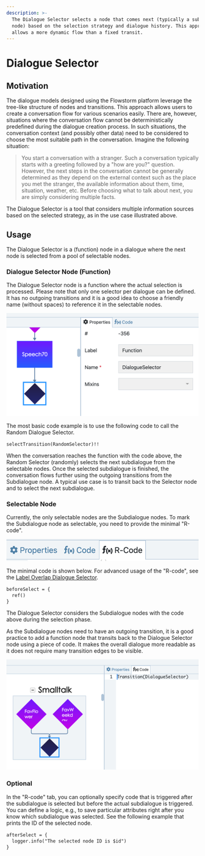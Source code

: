 ```yaml
---
description: >-
  The Dialogue Selector selects a node that comes next (typically a subdialogue
  node) based on the selection strategy and dialogue history. This approach
  allows a more dynamic flow than a fixed transit.
---
```


# Dialogue Selector

## Motivation

The dialogue models designed using the Flowstorm platform leverage the tree-like structure of nodes and transitions. This approach allows users to create a conversation flow for various scenarios easily. There are, however, situations where the conversation flow cannot be deterministically predefined during the dialogue creation process. In such situations, the conversation context (and possibly other data) need to be considered to choose the most suitable path in the conversation. Imagine the following situation:

> You start a conversation with a stranger. Such a conversation typically starts with a greeting followed by a "how are you?" question. However, the next steps in the conversation cannot be generally determined as they depend on the external context such as the place you met the stranger, the available information about them, time, situation, weather, etc. Before choosing what to talk about next, you are simply considering multiple facts.

The Dialogue Selector is a tool that considers multiple information sources based on the selected strategy, as in the use case illustrated above.

## Usage <a href="#motivation" id="motivation"></a>

The Dialogue Selector is a (function) node in a dialogue where the next node is selected from a pool of selectable nodes.

### Dialogue Selector Node (Function)

The Dialogue Selector node is a function where the actual selection is processed. Please note that only one selector per dialogue can be defined. It has no outgoing transitions and it is a good idea to choose a friendly name (without spaces) to reference it in the selectable nodes.

![Dialogue Selector node](<../../.gitbook/assets/image (8) (1).png>)

The most basic code example is to use the following code to call the Random Dialogue Selector.

```
selectTransition(RandomSelector)!!
```

When the conversation reaches the function with the code above, the Random Selector (randomly) selects the next subdialogue from the selectable nodes. Once the selected subdialogue is finished, the conversation flows further using the outgoing transitions from the Subdialogue node. A typical use case is to transit back to the Selector node and to select the next subdialogue.

### Selectable Node

Currently, the only selectable nodes are the Subdialogue nodes. To mark the Subdialogue node as selectable, you need to provide the minimal "R-code".

![R-Code tab](<../../.gitbook/assets/image (9) (1).png>)

The minimal code is shown below. For advanced usage of the "R-code", see the [Label Overlap Dialogue Selector](broken-reference).

```
beforeSelect = {
  ref()
}
```

The Dialogue Selector considers the Subdialogue nodes with the code above during the selection phase.

As the Subdialogue nodes need to have an outgoing transition, it is a good practice to add a function node that transits back to the Dialogue Selector node using a piece of code. It makes the overall dialogue more readable as it does not require many transition edges to be visible.

![Transition node](<../../.gitbook/assets/image (10) (1).png>)

### Optional

In the "R-code" tab, you can optionally specify code that is triggered after the subdialogue is selected but before the actual subdialogue is triggered. You can define a logic, e.g., to save particular attributes right after you know which subdialogue was selected. See the following example that prints the ID of the selected node.

```
afterSelect = {
  logger.info("The selected node ID is $id")
}
```
